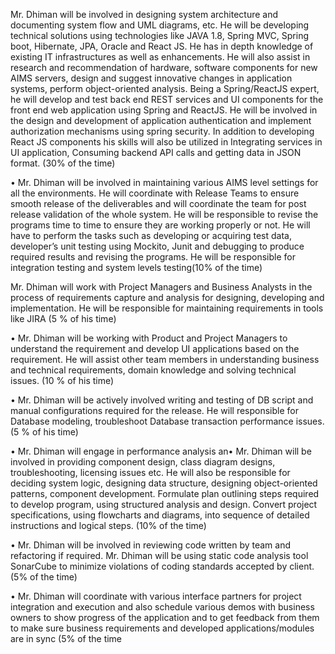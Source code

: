 Mr. Dhiman will be involved in designing system architecture and documenting system flow and UML diagrams, etc. He will be developing technical solutions using technologies like JAVA 1.8, Spring MVC, Spring boot, Hibernate, JPA, Oracle and React JS. He has in depth knowledge of existing IT infrastructures as well as enhancements. He will also assist in research and recommendation of hardware, software components for new AIMS servers, design and suggest innovative changes in application systems, perform object-oriented analysis. Being a Spring/ReactJS expert, he will develop and test back end REST services and UI components for the front end web application using Spring and ReactJS. He will be involved in the design and development of application authentication and implement authorization mechanisms using spring security. In addition to developing React JS components his skills will also be utilized in Integrating services in UI application, Consuming backend API calls and getting data in JSON format. (30% of the time)

• Mr. Dhiman will be involved in maintaining various AIMS level settings for all the environments. He will coordinate with Release Teams to ensure smooth release of the deliverables and will coordinate the team for post release validation of the whole system. He will be responsible to revise the programs time to time to ensure they are working properly or not. He will have to perform the tasks such as developing or acquiring test data, developer’s unit testing using Mockito, Junit and debugging to produce required results and revising the programs. He will be responsible for integration testing and system levels testing(10% of the time)

Mr. Dhiman will work with Project Managers and Business Analysts in the process of requirements capture and analysis for designing, developing and implementation. He will be responsible for maintaining requirements in tools like JIRA (5 % of his time)

• Mr. Dhiman will be working with Product and Project Managers to understand the requirement and develop UI applications based on the requirement. He will assist other team members in understanding business and technical requirements, domain knowledge and solving technical issues. (10 % of his time)

• Mr. Dhiman will be actively involved writing and testing of DB script and manual configurations required for the release. He will responsible for Database modeling, troubleshoot Database transaction performance issues. (5 % of his time)

• Mr. Dhiman will engage in performance analysis an• Mr. Dhiman will be involved in providing component design, class diagram designs, troubleshooting, licensing issues etc. He will also be responsible for deciding system logic, designing data structure, designing object-oriented patterns, component development. Formulate plan outlining steps required to develop program, using structured analysis and design. Convert project specifications, using flowcharts and diagrams, into sequence of detailed instructions and logical steps. (10% of the time)

• Mr. Dhiman will be involved in reviewing code written by team and refactoring if required. Mr. Dhiman will be using static code analysis tool SonarCube to minimize violations of coding standards accepted by client.(5% of the time)

• Mr. Dhiman will coordinate with various interface partners for project integration and execution and also schedule various demos with business owners to show progress of the application and to get feedback from them to make sure business requirements and developed applications/modules are in sync (5% of the time
